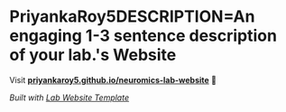 
# PriyankaRoy5DESCRIPTION=An engaging 1-3 sentence description of your lab.'s Website

Visit **[priyankaroy5.github.io/neuromics-lab-website](https://priyankaroy5.github.io/neuromics-lab-website)** 🚀

_Built with [Lab Website Template](https://greene-lab.gitbook.io/lab-website-template-docs)_
